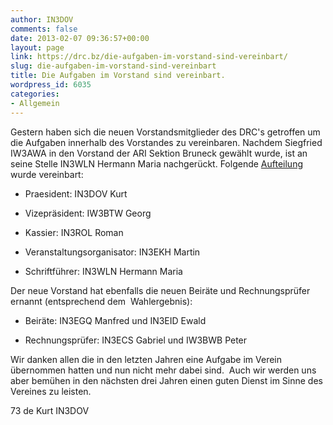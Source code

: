 ```yaml
---
author: IN3DOV
comments: false
date: 2013-02-07 09:36:57+00:00
layout: page
link: https://drc.bz/die-aufgaben-im-vorstand-sind-vereinbart/
slug: die-aufgaben-im-vorstand-sind-vereinbart
title: Die Aufgaben im Vorstand sind vereinbart.
wordpress_id: 6035
categories:
- Allgemein
---
```


Gestern haben sich die neuen Vorstandsmitglieder des DRC's getroffen um die Aufgaben innerhalb des Vorstandes zu vereinbaren. Nachdem Siegfried IW3AWA in den Vorstand der ARI Sektion Bruneck gewählt wurde, ist an seine Stelle IN3WLN Hermann Maria nachgerückt. Folgende [Aufteilung ](https://drc.bz/drc-intern/vorstand/)wurde vereinbart:



	
  * Praesident: IN3DOV Kurt 

	
  * Vizepräsident: IW3BTW Georg

	
  * Kassier: IN3ROL Roman

	
  * Veranstaltungsorganisator: IN3EKH Martin

	
  * Schriftführer: IN3WLN Hermann Maria


Der neue Vorstand hat ebenfalls die neuen Beiräte und Rechnungsprüfer ernannt (entsprechend dem  Wahlergebnis):



	
  * Beiräte: IN3EGQ Manfred und IN3EID Ewald

	
  * Rechnungsprüfer: IN3ECS Gabriel und IW3BWB Peter


Wir danken allen die in den letzten Jahren eine Aufgabe im Verein übernommen hatten und nun nicht mehr dabei sind.  Auch wir werden uns aber bemühen in den nächsten drei Jahren einen guten Dienst im Sinne des Vereines zu leisten.

73 de Kurt IN3DOV
